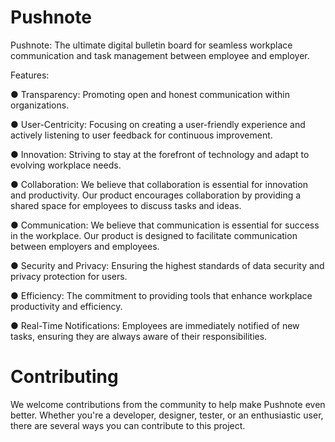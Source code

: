 # Pushnote
Pushnote: The ultimate digital bulletin board for seamless workplace communication and task management between employee and employer. 

Features:

● Transparency: Promoting open and honest communication within organizations.

● User-Centricity: Focusing on creating a user-friendly experience and actively listening to user feedback for continuous improvement.

● Innovation: Striving to stay at the forefront of technology and adapt to evolving workplace needs.

● Collaboration: We believe that collaboration is essential for innovation and productivity. Our product encourages collaboration by providing a shared space for employees to discuss tasks and ideas.

● Communication: We believe that communication is essential for success in the workplace. Our product is designed to facilitate communication between employers and employees.

● Security and Privacy: Ensuring the highest standards of data security and privacy protection for users.

● Efficiency: The commitment to providing tools that enhance workplace productivity and efficiency.

● Real-Time Notifications: Employees are immediately notified of new tasks, ensuring they are always aware of their responsibilities.

# Contributing

We welcome contributions from the community to help make Pushnote even better. Whether you're a developer, designer, tester, or an enthusiastic user, there are several ways you can contribute to this project.
